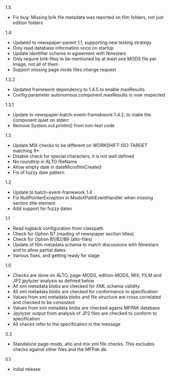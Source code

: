 1.5
* Fix bug: Missing brik file metadata was reported on film folders, not just edition folders

1.4
* Updated to newspaper-parent 1.1, supporting new testing strategy
* Only read database information once on startup
* Update identifier scheme in agreement with Ninestars
* Only require brik-files to be mentioned by at least one MODS file per image, not all of them
* Support missing page mods files change request

1.3.2
* Updated framework dependency to 1.4.5 to enable maxResults
* Config parameter autonomous.component.maxResults is now respected

1.3.1
* Update to newspaper-batch-event-framekwork 1.4.2, to make the component quiet on stderr
* Remove System.out.println() from non-test code

1.3
* Update MIX checks to be different on WORKSHIFT-ISO-TARGET matching 9*
* Disable check for special characters, it is not well defined
* No roundtrip in ALTO fileName
* Allow empty date in dateMicrofilmCreated
* Fix of fuzzy date pattern

1.2
* Update to batch-event-framework 1.4
* Fix NullPointerException in ModsXPathEventHandler when missing section title element
* Add support for fuzzy dates

1.1
* Read logback configuration from classpath
* Check for Option B7 (reading of newspaper section titles)
* Check for Option B1/B2/B9 (alto-files)
* Update of film metadata schema to match discussions with Ninestars and to allow partial dates
* Various fixes, and getting ready for stage

1.0
* Checks are done on ALTO, page-MODS, edition-MODS, MIX, FILM and JP2 jpylyzer analysis as defined below
* All xml metadata blobs are checked for XML schema validity
* All xml metadata blobs are checked for conformance to specification
* Values from xml metadata blobs and file structure are cross correlated and checked to be consistent
* Values from xml metadata blobs are checked agains MFPAK database
* Jpylyzer output from analysis of JP2 files are checked to conform to specification
* All checks refer to the specification in the message

0.2
* Standalone page-mods, alto and mix xml file checks. This excludes checks against other files and the MFPak db.

0.1
* Initial release
